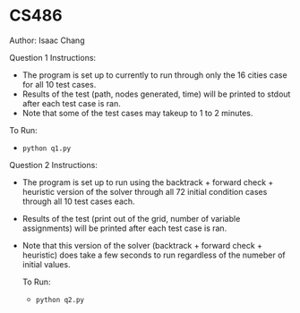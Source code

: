 # CS486

Author: Isaac Chang

Question 1 Instructions:

- The program is set up to currently to run through only the 16 cities case for all 10 test cases.
- Results of the test (path, nodes generated, time) will be printed to stdout after each test case is ran.
- Note that some of the test cases may takeup to 1 to 2 minutes. 

To Run:

- `python q1.py`

Question 2 Instructions:

- The program is set up to run using the backtrack + forward check + heuristic version of the solver
  through all 72 initial condition cases through all 10 test cases each.
- Results of the test (print out of the grid, number of variable assignments) will be printed after each test case is ran.
- Note that this version of the solver (backtrack + forward check + heuristic) does take a few seconds to run
  regardless of the numeber of initial values.
  
  To Run:
  
  - `python q2.py`
